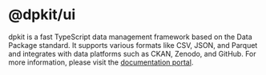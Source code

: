 # @dpkit/ui

dpkit is a fast TypeScript data management framework based on the Data Package standard. It supports various formats like CSV, JSON, and Parquet and integrates with data platforms such as CKAN, Zenodo, and GitHub. For more information, please visit the [documentation portal](https://dpkit.datist.io).
